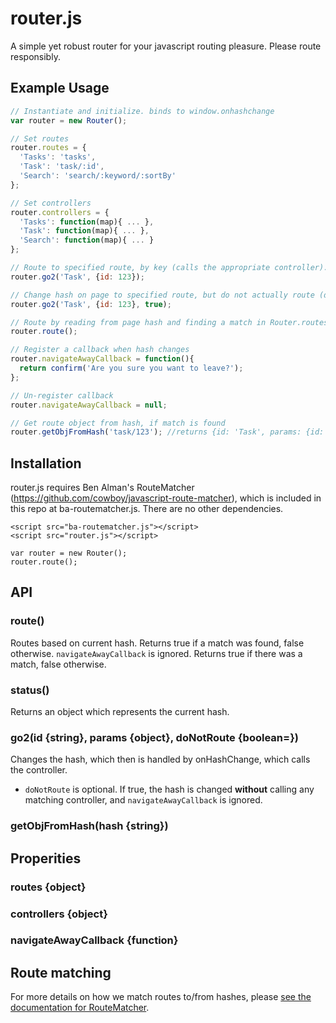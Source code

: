 # router.js
A simple yet robust router for your javascript routing pleasure. Please route responsibly.

## Example Usage

```js
// Instantiate and initialize. binds to window.onhashchange
var router = new Router();

// Set routes
router.routes = {
  'Tasks': 'tasks',
  'Task': 'task/:id',
  'Search': 'search/:keyword/:sortBy'
};

// Set controllers
router.controllers = {
  'Tasks': function(map){ ... },
  'Task': function(map){ ... },
  'Search': function(map){ ... }
};

// Route to specified route, by key (calls the appropriate controller).
router.go2('Task', {id: 123});

// Change hash on page to specified route, but do not actually route (does not call the controller).
router.go2('Task', {id: 123}, true);

// Route by reading from page hash and finding a match in Router.routes.
router.route();

// Register a callback when hash changes
router.navigateAwayCallback = function(){
  return confirm('Are you sure you want to leave?');
};

// Un-register callback
router.navigateAwayCallback = null;

// Get route object from hash, if match is found
router.getObjFromHash('task/123'); //returns {id: 'Task', params: {id: 123}}

```

## Installation

router.js requires Ben Alman's RouteMatcher (https://github.com/cowboy/javascript-route-matcher), which is included
in this repo at ba-routematcher.js. There are no other dependencies.

```
<script src="ba-routematcher.js"></script>
<script src="router.js"></script>

var router = new Router();
router.route();
```

## API

### route()

Routes based on current hash. Returns true if a match was found, false otherwise. `navigateAwayCallback` is ignored.
Returns true if there was a match, false otherwise.

### status()

Returns an object which represents the current hash.

### go2(id {string}, params {object}, doNotRoute {boolean=})

Changes the hash, which then is handled by onHashChange, which calls the controller.
- `doNotRoute` is optional. If true, the hash is changed **without** calling any matching controller, and `navigateAwayCallback` is ignored.

### getObjFromHash(hash {string})

## Properities

### routes {object}
### controllers {object}
### navigateAwayCallback {function}

## Route matching

For more details on how we match routes to/from hashes, please [see the documentation for RouteMatcher](https://github.com/cowboy/javascript-route-matcher).